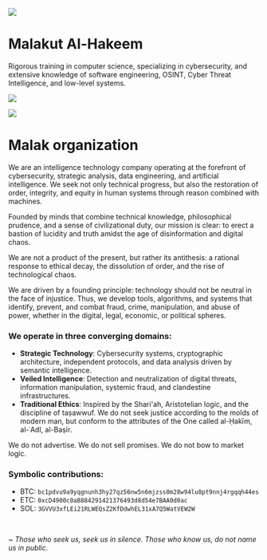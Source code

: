 ![](https://komarev.com/ghpvc/?username=malakut-dev)

# Malakut Al-Hakeem
Rigorous training in computer science, specializing in cybersecurity, and extensive knowledge of software engineering, OSINT, Cyber Threat Intelligence, and low-level systems.

![](https://skillicons.dev/icons?i=c,cpp,wasm,bash,lua,qt,gtk,vim,linux,matlab)

![](https://github-readme-stats.vercel.app/api/top-langs/?username=malakut-dev&hide_progress=false&theme=dark)

# Malak organization
We are an intelligence technology company operating at the forefront of cybersecurity, strategic analysis, data engineering, and artificial intelligence. 
We seek not only technical progress, but also the restoration of order, integrity, and equity in human systems through reason combined with machines.

Founded by minds that combine technical knowledge, philosophical prudence, and a sense of civilizational duty, our mission is clear: to erect a bastion of lucidity and truth amidst the age of disinformation and digital chaos.

We are not a product of the present, but rather its antithesis: a rational response to ethical decay, the dissolution of order, and the rise of technological chaos.

We are driven by a founding principle: technology should not be neutral in the face of injustice. Thus, we develop tools, algorithms, and systems that identify, prevent, and combat fraud, crime, manipulation, and abuse of power, whether in the digital, legal, economic, or political spheres.

### We operate in three converging domains:
- **Strategic Technology**: Cybersecurity systems, cryptographic architecture, independent protocols, and data analysis driven by semantic intelligence.
- **Veiled Intelligence**: Detection and neutralization of digital threats, information manipulation, systemic fraud, and clandestine infrastructures.
- **Traditional Ethics**: Inspired by the Shari'ah, Aristotelian logic, and the discipline of taṣawwuf. We do not seek justice according to the molds of modern man, but conform to the attributes of the One called al-Ḥakīm, al-ʿAdl, al-Baṣīr.

We do not advertise. We do not sell promises. We do not bow to market logic.

### Symbolic contributions:
- BTC: `bc1pdvu9a9yqgnunh3hy27qz56nw5n6mjzss0m28w94lu8pt9nnj4rgqqh44es`
- ETC: `0xcD4900c0aB884291421376493d8d54e7BAA0d0ac`
- SOL: `3GVVU3xfLEi21RLWEQsZ2KfDdwhEL31xA7Q5WatVEW2W`

<br>

~ *Those who seek us, seek us in silence. Those who know us, do not name us in public.*
